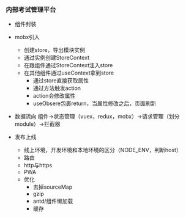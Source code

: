 ### 内部考试管理平台

- 组件封装

- mobx引入
    - 创建store，导出模块实例
    - 通过实例创建StoreContext
    - 在跟组件通过StoreContext注入store
    - 在其他组件通过useContext拿到store
        - 通过store直接获取属性
        - 通过方法触发action
        - action会修改属性
        - useObsere包裹return，当属性修改之后，页面刷新

- 数据流向
    组件->状态管理（vuex，redux，mobx）->请求管理（划分module）->拦截器


- 发布上线
    - 线上环境，开发环境和本地环境的区分（NODE_ENV，判断host）
    - 路由
    - http与https
    - PWA
    - 优化
        - 去掉sourceMap
        - gzip
        - antd/组件懒加载
        - 缓存
